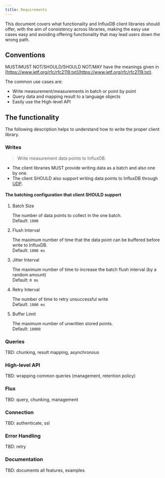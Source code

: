 ```yaml
---
title: Requirements
---
```

This document covers what functionality and InfluxDB client libraries should offer, with the aim of consistency across libraries, making the easy use cases easy and avoiding offering functionality that may lead users down the wrong path.

## Conventions

MUST/MUST NOT/SHOULD/SHOULD NOT/MAY have the meanings given in [https://www.ietf.org/rfc/rfc2119.txt](https://www.ietf.org/rfc/rfc2119.txt).

The common use cases are:

* Write measurement/measurements in batch or point by point
* Query data and mapping result to a language objects
* Easily use the High-level API

## The functionality
The following description helps to understand how to write the proper client library.  

### Writes

> Write measurement data points to InfluxDB. 

- The client libraries MUST provide writing data as a batch and also one by one.
- The client SHOULD also support writing data points to InfluxDB through [UDP](/influxdb/latest/supported_protocols/udp).

#### The batching configuration that client SHOULD support


1.  Batch Size

    The number of data points to collect in the one batch.  
    Default: `1000`

2.  Flush Interval

    The maximum number of time that the data point can be buffered before write to InfluxDB.    
    Default: `1000 ms`  
    
3.  Jitter Interval

    The maximum number of time to increase the batch flush interval (by a random amount)  
    Default: `0 ms`  

4.  Retry Interval

    The number of time to retry unsuccessful write  
    Default: `1000 ms`  

5.  Buffer Limit

    The maximum number of unwritten stored points.  
    Default: `10000`  

### Queries
TBD: chunking, result mapping, asynchronous 

### High-level API
TBD: wrapping common queries (management, retention policy)

### Flux
TBD: query, chunking, management

### Connection
TBD: authenticate, ssl 

### Error Handling
TBD: retry

### Documentation
TBD: documents all features, examples



